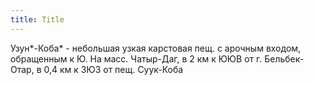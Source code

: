 ```yaml
---
title: Title
---
```


Узун*-Коба* - небольшая узкая карстовая пещ. с арочным входом, обращенным к Ю.
На масс. Чатыр-Даг, в 2 км к ЮЮВ от г. Бельбек-Отар, в 0,4 км к ЗЮЗ от пещ.
Суук-Коба
